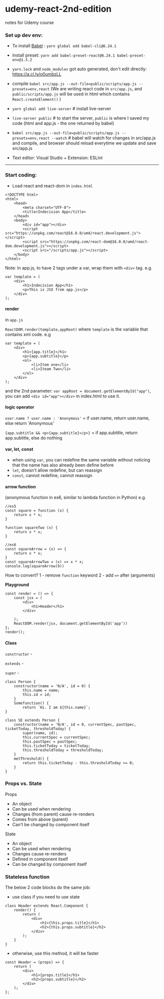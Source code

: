 # udemy-react-2nd-edition
notes for Udemy course 

### Set up dev env:

- To install [Babel](https://babeljs.io/repl#?browsers=defaults%2C%20not%20ie%2011%2C%20not%20ie_mob%2011&build=&builtIns=false&spec=false&loose=false&code_lz=MYewdgziA2CmB00QHMAUAiALrCn0EoAoQgNwEMAnAAmwFsAHaM7KgXioB56A-GnTDgHoeQA&debug=false&forceAllTransforms=false&shippedProposals=false&circleciRepo=&evaluate=false&fileSize=false&timeTravel=false&sourceType=module&lineWrap=true&presets=env%2Creact%2Cstage-2%2Cenv&prettier=false&targets=&version=7.11.6&externalPlugins=)
: `yarn global add babel-cli@6.24.1`

- Install preset:
`yarn add babel-preset-react@6.24.1 babel-preset-env@1.5.2`

- `yarn.lock` and `node_modules` got auto generated, don't edit directly: https://a.cl.ly/o0umbzLL


- compile
`babel src/app.js --out-file=public/scripts/app.js --presets=env,react` (We are writing react code in `src/app.js`, and `public/scripts/app.js` will be used in html which contains `React.createElement()` )


- `yarn global add live-server` # install live-server
- `live-server public` # to start the server, `public` is where I saved my code (html and app.js - the one returned by babel)
- `babel src/app.js --out-file=public/scripts/app.js --presets=env,react --watch` # babel will watch for changes in src/app.js and compile, and browser should reload everytime we update and save src/app.js

- Text editor: Visual Studio + Extension: ESLint

-------------------

### Start coding:

- Load react and react-dom in `index.html`

```
<!DOCTYPE html>
<html>
    <head>
        <meta charset="UTF-8">
        <title>Indecision App</title>
    </head>
    <body>
        <div id="app"></div>
        <script src="https://unpkg.com/react@16.0.0/umd/react.development.js"></script>
        <script src="https://unpkg.com/react-dom@16.0.0/umd/react-dom.development.js"></script>
        <script src="/scripts/app.js"></script>
    </body>
</html>
```


Note: 
In app.js, to have 2 tags under a var, wrap them with `<div>` tag. e.g.
```
var template = (
    <div>
        <h1>Indecision App</h1>
        <p>This is JSX from app.js</p>
    </div>
);
```


#### render

in `app.js`

`ReactDOM.render(template,appRoot)` 
where `template` is the variable that contains xml code. e.g
```
var template = (
    <div>
        <h1>{app.title}</h1>
        <p>{app.subtitle}</p>
        <ol>
            <li>Item one</li>
            <li>Iteam Two</li>
        </ol>
    </div>
);
```



and the 2nd parameter:  `var appRoot = document.getElementById("app")`, you can add `<div id="app"></div>` in index.html to use it.

#### logic operator 

`user.name ? user.name : 'Anonymous'` 
= if user.name, return user.name, else return 'Anonymous'

`{app.subtitle && <p>{app.subtitle}</p>}`
= if app.subtitle, return app.subtitle, else do nothing

#### var, let, const
- when using `var`, you can redefine the same variable without noticing that the name has also already been define before
- `let`, doesn't allow redefine, but can reassign
- `const`, cannot redefine, cannot reassign

#### arrow function
(anonymous function in es6, similar to lambda function in Python)
e.g.
```
//es5
const square = function (x) {
    return x * x;
}

function squareTwo (x) {
    return x * x;
}

//es6
const squareArrow = (x) => {
    return x * x;
}
const squareArrowTwo = (x) => x * x;
console.log(squareArrow(9))
```

How to convert?
1 - remove `function` keyword
2 - add `=>` after (arguments)


**Playground**
```
const render = () => {
    const jsx = (
        <div>
            <h1>Header</h1>
        </div>

    );
    ReactDOM.render(jsx, document.getElementById('app'))
};
render();
```

#### Class
`constructor` -

`extends` - 

`super` -


```
class Person {
    constructor(name = 'N/A', id = 0) {
        this.name = name;
        this.id = id;
    }
    Somefunction() {
        return `Hi. I am ${this.name}`;
}
```

```
class SE extends Person {
    constructor(name = 'N/A', id = 0, currentSpec, pastSpec, ticketToday, thresholdToday) {
        super(name, id);
        this.currentSpec = currentSpec;
        this.pastSpec = pastSpec;
        this.ticketToday = ticketToday;
        this.thresholdToday = thresholdToday;
    }
    metThreshold() {
        return this.ticketToday - this.thresholdToday >= 0;
    }
}
```

### Props vs. State

Props 
- An object
- Can be used when rendering
- Changes (from parent) cause re-renders
- Comes from above (parent)
- Can't be changed by component itself

State
- An object
- Can be used when rendering
- Changes cause re-renders
- Defined in component itself
- Can be changed by component itself

### Stateless function

The below 2 code blocks do the same job:

- use class if you need to use state

```
class Header extends React.Component {
    render() {
        return (
            <div>
                <h1>{this.props.title}</h1>
                <h2>{this.props.subtitle}</h2>
            </div>
        );
    }
}
```

- otherwise, use this method, it will be faster

```
const Header = (props) => {
    return (
        <div>
            <h1>{props.title}</h1>
            <h2>{props.subtitle}</h2>
        </div>
    );
};
```
